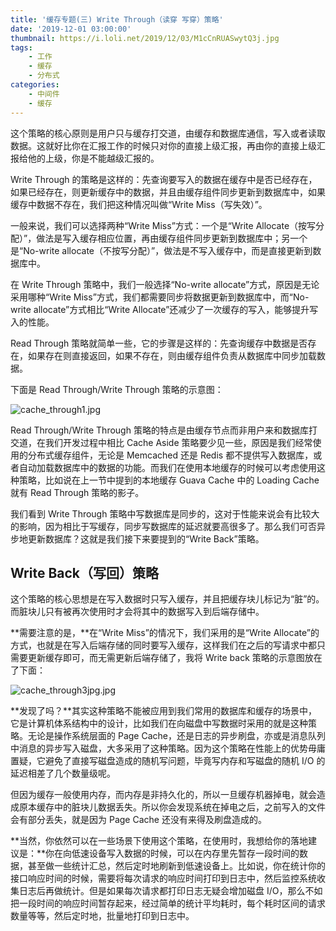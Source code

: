 ```yaml
---
title: '缓存专题(三) Write Through（读穿 写穿）策略'
date: '2019-12-01 03:00:00'
thumbnail: https://i.loli.net/2019/12/03/M1cCnRUASwytQ3j.jpg
tags:
    - 工作
    - 缓存
    - 分布式
categories:
    - 中间件
    - 缓存
---
```


这个策略的核心原则是用户只与缓存打交道，由缓存和数据库通信，写入或者读取数据。这就好比你在汇报工作的时候只对你的直接上级汇报，再由你的直接上级汇报给他的上级，你是不能越级汇报的。

Write Through 的策略是这样的：先查询要写入的数据在缓存中是否已经存在，如果已经存在，则更新缓存中的数据，并且由缓存组件同步更新到数据库中，如果缓存中数据不存在，我们把这种情况叫做“Write Miss（写失效）”。

一般来说，我们可以选择两种“Write Miss”方式：一个是“Write Allocate（按写分配）”，做法是写入缓存相应位置，再由缓存组件同步更新到数据库中；另一个是“No-write allocate（不按写分配）”，做法是不写入缓存中，而是直接更新到数据库中。

在 Write Through 策略中，我们一般选择“No-write allocate”方式，原因是无论采用哪种“Write Miss”方式，我们都需要同步将数据更新到数据库中，而“No-write allocate”方式相比“Write Allocate”还减少了一次缓存的写入，能够提升写入的性能。

Read Through 策略就简单一些，它的步骤是这样的：先查询缓存中数据是否存在，如果存在则直接返回，如果不存在，则由缓存组件负责从数据库中同步加载数据。

下面是 Read Through/Write Through 策略的示意图：

![cache_through1.jpg](https://i.loli.net/2019/12/01/d1yQH5oLSxmR8vn.jpg)

Read Through/Write Through 策略的特点是由缓存节点而非用户来和数据库打交道，在我们开发过程中相比 Cache Aside 策略要少见一些，原因是我们经常使用的分布式缓存组件，无论是 Memcached 还是 Redis 都不提供写入数据库，或者自动加载数据库中的数据的功能。而我们在使用本地缓存的时候可以考虑使用这种策略，比如说在上一节中提到的本地缓存 Guava Cache 中的 Loading Cache 就有 Read Through 策略的影子。

我们看到 Write Through 策略中写数据库是同步的，这对于性能来说会有比较大的影响，因为相比于写缓存，同步写数据库的延迟就要高很多了。那么我们可否异步地更新数据库？这就是我们接下来要提到的“Write Back”策略。

## Write Back（写回）策略

这个策略的核心思想是在写入数据时只写入缓存，并且把缓存块儿标记为“脏”的。而脏块儿只有被再次使用时才会将其中的数据写入到后端存储中。

**需要注意的是，**在“Write Miss”的情况下，我们采用的是“Write Allocate”的方式，也就是在写入后端存储的同时要写入缓存，这样我们在之后的写请求中都只需要更新缓存即可，而无需更新后端存储了，我将 Write back 策略的示意图放在了下面：

![cache_through3jpg.jpg](https://i.loli.net/2019/12/01/zDNSafhPnkI2ri6.jpg)

**发现了吗？**其实这种策略不能被应用到我们常用的数据库和缓存的场景中，它是计算机体系结构中的设计，比如我们在向磁盘中写数据时采用的就是这种策略。无论是操作系统层面的 Page Cache，还是日志的异步刷盘，亦或是消息队列中消息的异步写入磁盘，大多采用了这种策略。因为这个策略在性能上的优势毋庸置疑，它避免了直接写磁盘造成的随机写问题，毕竟写内存和写磁盘的随机 I/O 的延迟相差了几个数量级呢。

但因为缓存一般使用内存，而内存是非持久化的，所以一旦缓存机器掉电，就会造成原本缓存中的脏块儿数据丢失。所以你会发现系统在掉电之后，之前写入的文件会有部分丢失，就是因为 Page Cache 还没有来得及刷盘造成的。

**当然，你依然可以在一些场景下使用这个策略，在使用时，我想给你的落地建议是：**你在向低速设备写入数据的时候，可以在内存里先暂存一段时间的数据，甚至做一些统计汇总，然后定时地刷新到低速设备上。比如说，你在统计你的接口响应时间的时候，需要将每次请求的响应时间打印到日志中，然后监控系统收集日志后再做统计。但是如果每次请求都打印日志无疑会增加磁盘 I/O，那么不如把一段时间的响应时间暂存起来，经过简单的统计平均耗时，每个耗时区间的请求数量等等，然后定时地，批量地打印到日志中。
